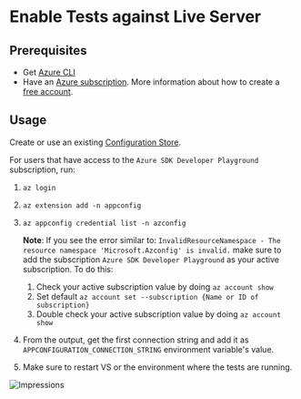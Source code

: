 # Enable Tests against Live Server

## Prerequisites
- Get [Azure CLI](https://docs.microsoft.com/en-us/cli/azure/install-azure-cli?view=azure-cli-latest)
- Have an [Azure subscription](https://docs.microsoft.com/azure/guides/developer/azure-developer-guide#understanding-accounts-subscriptions-and-billing). More information about how to create a [free account](https://azure.microsoft.com/free/?ref=microsoft.com&utm_source=microsoft.com&utm_medium=docs&utm_campaign=visualstudio).

## Usage
Create or use an existing [Configuration Store](https://docs.microsoft.com/en-us/azure/azure-app-configuration/quickstart-dotnet-core-app#create-an-app-configuration-store).

For users that have access to the `Azure SDK Developer Playground` subscription, run:
1. `az login`
2. `az extension add -n appconfig`
3. `az appconfig credential list -n azconfig`

    **Note**: If you see the error similar to: `InvalidResourceNamespace - The resource namespace 'Microsoft.Azconfig' is invalid.` make sure to add the subscription `Azure SDK Developer Playground` as your active subscription. To do this:
    1. Check your active subscription value by doing `az account show`
    2. Set default `az account set --subscription {Name or ID of subscription}`
    3. Double check your active subscription value by doing `az account show`
5. From the output, get the first connection string and add it as `APPCONFIGURATION_CONNECTION_STRING` environment variable's value.
6. Make sure to restart VS or the environment where the tests are running.


![Impressions](https://azure-sdk-impressions.azurewebsites.net/api/impressions/azure-sdk-for-net%2Fsrc%2FSDKs%2FAzure.ApplicationModel.Configuration%2Fdata-plane%2FAzure.Configuration.Tests%2FReadme.png)
